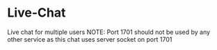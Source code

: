 # Live-Chat
Live chat for multiple users
NOTE: Port 1701 should not be used by any other service as this chat uses server socket on port 1701
